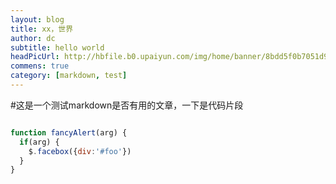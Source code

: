 ```yaml
---
layout: blog
title: xx，世界
author: dc
subtitle: hello world
headPicUrl: http://hbfile.b0.upaiyun.com/img/home/banner/8bdd5f0b7051d97168fb56af7dba9897f6606c4b7adb1
commens: true
category: [markdown, test]
---
```


#这是一个测试markdown是否有用的文章，一下是代码片段

```javascript

function fancyAlert(arg) {
  if(arg) {
    $.facebox({div:'#foo'})
  }
}

```
